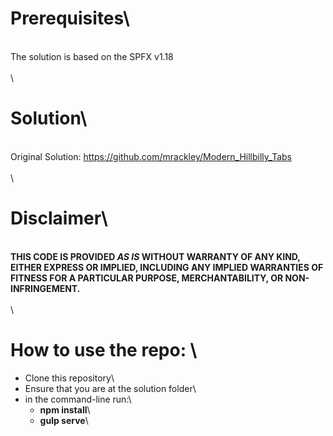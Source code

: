 # Prerequisites\
\
The solution is based on the SPFX v1.18\
\
\
# Solution\
\
Original Solution: https://github.com/mrackley/Modern_Hillbilly_Tabs \
\
\
# Disclaimer\
\
**THIS CODE IS PROVIDED _AS IS_ WITHOUT WARRANTY OF ANY KIND, EITHER EXPRESS OR IMPLIED, INCLUDING ANY IMPLIED WARRANTIES OF FITNESS FOR A PARTICULAR PURPOSE, MERCHANTABILITY, OR NON-INFRINGEMENT.**\
\
\

# How to use the repo: \
- Clone this repository\
- Ensure that you are at the solution folder\
- in the command-line run:\
  - **npm install**\
  - **gulp serve**\
